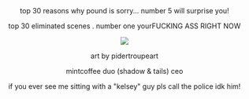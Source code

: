 </div>

<div align="center">
top 30 reasons why pound is sorry... number 5 will surprise you!
  
top 30 eliminated scenes . number one yourFUCKING ASS RIGHT NOW

![](https://files.catbox.moe/auw9k6.png)

art by pidertroupeart 

mintcoffee duo (shadow & tails) ceo 

if you ever see me sitting with a "kelsey" guy pls call the police idk him!
</div>
